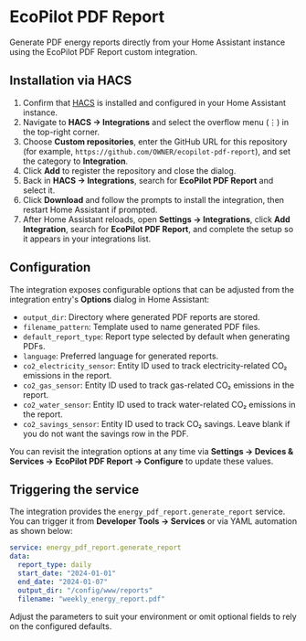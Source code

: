 # EcoPilot PDF Report

Generate PDF energy reports directly from your Home Assistant instance using the EcoPilot PDF Report custom integration.

## Installation via HACS

1. Confirm that [HACS](https://hacs.xyz/) is installed and configured in your Home Assistant instance.
2. Navigate to **HACS → Integrations** and select the overflow menu (⋮) in the top-right corner.
3. Choose **Custom repositories**, enter the GitHub URL for this repository (for example, `https://github.com/OWNER/ecopilot-pdf-report`), and set the category to **Integration**.
4. Click **Add** to register the repository and close the dialog.
5. Back in **HACS → Integrations**, search for **EcoPilot PDF Report** and select it.
6. Click **Download** and follow the prompts to install the integration, then restart Home Assistant if prompted.
7. After Home Assistant reloads, open **Settings → Integrations**, click **Add Integration**, search for **EcoPilot PDF Report**, and complete the setup so it appears in your integrations list.

## Configuration

The integration exposes configurable options that can be adjusted from the integration entry's **Options** dialog in Home Assistant:

- `output_dir`: Directory where generated PDF reports are stored.
- `filename_pattern`: Template used to name generated PDF files.
- `default_report_type`: Report type selected by default when generating PDFs.
- `language`: Preferred language for generated reports.
- `co2_electricity_sensor`: Entity ID used to track electricity-related CO₂ emissions in the report.
- `co2_gas_sensor`: Entity ID used to track gas-related CO₂ emissions in the report.
- `co2_water_sensor`: Entity ID used to track water-related CO₂ emissions in the report.
- `co2_savings_sensor`: Entity ID used to track CO₂ savings. Leave blank if you do not want the savings row in the PDF.

You can revisit the integration options at any time via **Settings → Devices & Services → EcoPilot PDF Report → Configure** to update these values.

## Triggering the service

The integration provides the `energy_pdf_report.generate_report` service. You can trigger it from **Developer Tools → Services** or via YAML automation as shown below:

```yaml
service: energy_pdf_report.generate_report
data:
  report_type: daily
  start_date: "2024-01-01"
  end_date: "2024-01-07"
  output_dir: "/config/www/reports"
  filename: "weekly_energy_report.pdf"
```

Adjust the parameters to suit your environment or omit optional fields to rely on the configured defaults.
